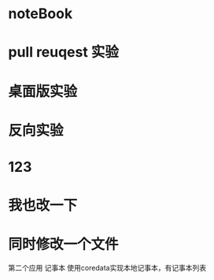 # noteBook
# pull reuqest 实验
# 桌面版实验
# 反向实验
# 123
# 我也改一下
# 同时修改一个文件
第二个应用
记事本
使用coredata实现本地记事本，有记事本列表
